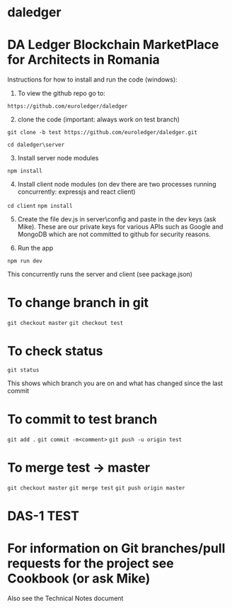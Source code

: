# daledger
DA Ledger Blockchain MarketPlace for Architects in Romania
=======
Instructions for how to install and run the code (windows):

1. To view the github repo go to:

`https://github.com/euroledger/daledger`

2. clone the code (important: always work on test branch)

`git clone -b test https://github.com/euroledger/daledger.git`

`cd daledger\server`

3. Install server node modules

`npm install`

4. Install client node modules (on dev there are two processes running concurrently: expressjs and react client)

`cd client`
`npm install` 

5. Create the file dev.js in server\config and paste in the dev keys (ask Mike).
These are our private keys for various APIs such as Google and MongoDB which are not committed to github for security reasons.

6. Run the app

`npm run dev`

This concurrently runs the server and client (see package.json)

# To change branch in git
`git checkout master`
`git checkout test`

# To check status
`git status`

This shows which branch you are on and what has changed since the last commit

# To commit to test branch
`git add .`
`git commit -m<comment>`
`git push -u origin test`

# To merge test -> master

`git checkout master`
`git merge test`
`git push origin master`

# DAS-1 TEST 
For information on Git branches/pull requests for the project see Cookbook (or ask Mike)
=======

Also see the Technical Notes document

